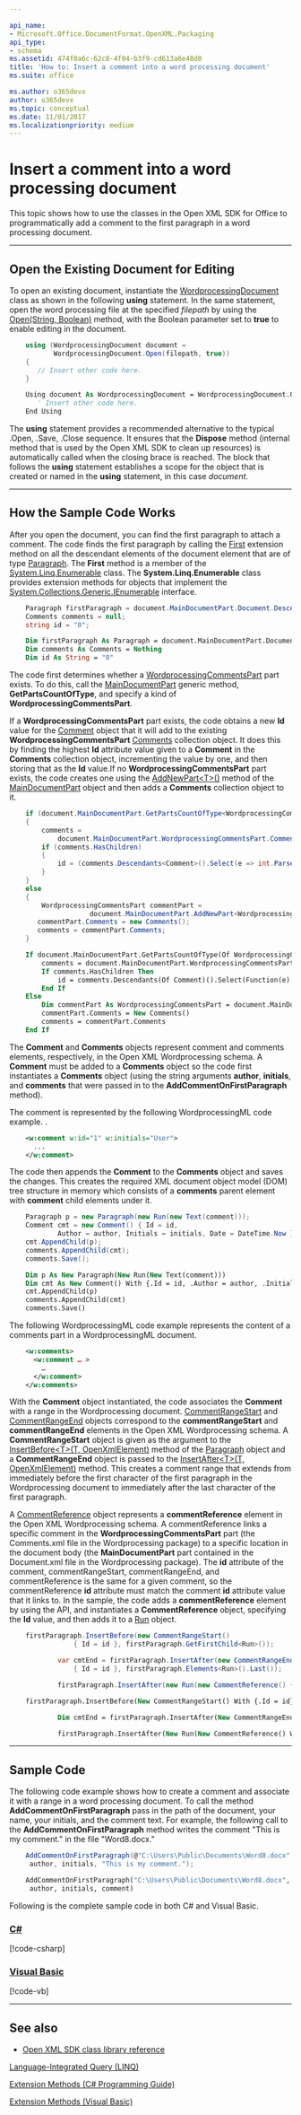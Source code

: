 ```yaml
---

api_name:
- Microsoft.Office.DocumentFormat.OpenXML.Packaging
api_type:
- schema
ms.assetid: 474f0a6c-62c8-4f04-b3f9-cd613a6e48d0
title: 'How to: Insert a comment into a word processing document'
ms.suite: office

ms.author: o365devx
author: o365devx
ms.topic: conceptual
ms.date: 11/01/2017
ms.localizationpriority: medium
---
```

# Insert a comment into a word processing document

This topic shows how to use the classes in the Open XML SDK for
Office to programmatically add a comment to the first paragraph in a
word processing document.



--------------------------------------------------------------------------------
## Open the Existing Document for Editing
To open an existing document, instantiate the [WordprocessingDocument](https://msdn.microsoft.com/library/office/documentformat.openxml.packaging.wordprocessingdocument.aspx) class as shown in
the following **using** statement. In the same
statement, open the word processing file at the specified *filepath* by
using the [Open(String, Boolean)](https://msdn.microsoft.com/library/office/cc562234.aspx) method, with the
Boolean parameter set to **true** to enable
editing in the document.

```csharp
    using (WordprocessingDocument document =
           WordprocessingDocument.Open(filepath, true)) 
    { 
       // Insert other code here. 
    }
```

```vb
    Using document As WordprocessingDocument = WordprocessingDocument.Open(filepath, True)
       ' Insert other code here. 
    End Using
```

The **using** statement provides a recommended
alternative to the typical .Open, .Save, .Close sequence. It ensures
that the **Dispose** method (internal method
that is used by the Open XML SDK to clean up resources) is automatically
called when the closing brace is reached. The block that follows the
**using** statement establishes a scope for the
object that is created or named in the **using** statement, in this case *document*.


--------------------------------------------------------------------------------
## How the Sample Code Works
After you open the document, you can find the first paragraph to attach
a comment. The code finds the first paragraph by calling the
[First](https://msdn.microsoft.com/library/system.linq.enumerable.first.aspx)
extension method on all the descendant elements of the document element
that are of type [Paragraph](https://msdn.microsoft.com/library/office/documentformat.openxml.wordprocessing.paragraph.aspx). The **First** method is a member
of the
[System.Linq.Enumerable](https://msdn.microsoft.com/library/system.linq.enumerable.aspx)
class. The **System.Linq.Enumerable** class
provides extension methods for objects that implement the
[System.Collections.Generic.IEnumerable](https://msdn.microsoft.com/library/9eekhta0.aspx)
interface.

```csharp
    Paragraph firstParagraph = document.MainDocumentPart.Document.Descendants<Paragraph>().First();
    Comments comments = null;
    string id = "0";
```

```vb
    Dim firstParagraph As Paragraph = document.MainDocumentPart.Document.Descendants(Of Paragraph)().First()
    Dim comments As Comments = Nothing
    Dim id As String = "0"
```

The code first determines whether a [WordprocessingCommentsPart](https://msdn.microsoft.com/library/office/documentformat.openxml.packaging.wordprocessingcommentspart.aspx) part exists. To
do this, call the [MainDocumentPart](https://msdn.microsoft.com/library/office/documentformat.openxml.packaging.maindocumentpart.aspx) generic method, **GetPartsCountOfType**, and specify a kind of **WordprocessingCommentsPart**.

If a **WordprocessingCommentsPart** part
exists, the code obtains a new **Id** value for
the [Comment](https://msdn.microsoft.com/library/office/documentformat.openxml.wordprocessing.comment.aspx) object that it will add to the
existing **WordprocessingCommentsPart** [Comments](https://msdn.microsoft.com/library/office/documentformat.openxml.wordprocessing.comments.aspx) collection object. It does this by
finding the highest **Id** attribute value
given to a **Comment** in the **Comments** collection object, incrementing the
value by one, and then storing that as the **Id** value.If no **WordprocessingCommentsPart** part exists, the code
creates one using the [AddNewPart\<T\>()](https://msdn.microsoft.com/library/office/cc562657.aspx) method of the [MainDocumentPart](https://msdn.microsoft.com/library/office/documentformat.openxml.packaging.maindocumentpart.aspx) object and then adds a
**Comments** collection object to it.

```csharp
    if (document.MainDocumentPart.GetPartsCountOfType<WordprocessingCommentsPart>() > 0)
    {
        comments = 
            document.MainDocumentPart.WordprocessingCommentsPart.Comments;
        if (comments.HasChildren)
        {
            id = (comments.Descendants<Comment>().Select(e => int.Parse(e.Id.Value)).Max() + 1).ToString();
        }
    }
    else
    {
        WordprocessingCommentsPart commentPart = 
                    document.MainDocumentPart.AddNewPart<WordprocessingCommentsPart>();
       commentPart.Comments = new Comments();
       comments = commentPart.Comments;
    }
```

```vb
    If document.MainDocumentPart.GetPartsCountOfType(Of WordprocessingCommentsPart)() > 0 Then
        comments = document.MainDocumentPart.WordprocessingCommentsPart.Comments
        If comments.HasChildren Then
            id = comments.Descendants(Of Comment)().Select(Function(e) e.Id.Value).Max()
        End If
    Else
        Dim commentPart As WordprocessingCommentsPart = document.MainDocumentPart.AddNewPart(Of WordprocessingCommentsPart)()
        commentPart.Comments = New Comments()
        comments = commentPart.Comments
    End If
```

The **Comment** and **Comments** objects represent comment and comments
elements, respectively, in the Open XML Wordprocessing schema. A **Comment** must be added to a **Comments** object so the code first instantiates a
**Comments** object (using the string arguments
**author**, **initials**,
and **comments** that were passed in to the **AddCommentOnFirstParagraph** method).

The comment is represented by the following WordprocessingML code
example. .

```xml
    <w:comment w:id="1" w:initials="User">
      ...
    </w:comment>
```

The code then appends the **Comment** to the
**Comments** object and saves the changes. This
creates the required XML document object model (DOM) tree structure in
memory which consists of a **comments** parent
element with **comment** child elements under
it.

```csharp
    Paragraph p = new Paragraph(new Run(new Text(comment)));
    Comment cmt = new Comment() { Id = id, 
            Author = author, Initials = initials, Date = DateTime.Now };
    cmt.AppendChild(p);
    comments.AppendChild(cmt);
    comments.Save();
```

```vb
    Dim p As New Paragraph(New Run(New Text(comment)))
    Dim cmt As New Comment() With {.Id = id, .Author = author, .Initials = initials, .Date = Date.Now}
    cmt.AppendChild(p)
    comments.AppendChild(cmt)
    comments.Save()
```

The following WordprocessingML code example represents the content of a
comments part in a WordprocessingML document.

```xml
    <w:comments>
      <w:comment … >
        …
      </w:comment>
    </w:comments>
```

With the **Comment** object instantiated, the
code associates the **Comment** with a range in
the Wordprocessing document. [CommentRangeStart](https://msdn.microsoft.com/library/office/documentformat.openxml.wordprocessing.commentrangestart.aspx) and [CommentRangeEnd](https://msdn.microsoft.com/library/office/documentformat.openxml.wordprocessing.commentrangeend.aspx) objects correspond to the
**commentRangeStart** and **commentRangeEnd** elements in the Open XML
Wordprocessing schema. A **CommentRangeStart**
object is given as the argument to the [InsertBefore\<T\>(T, OpenXmlElement)](https://msdn.microsoft.com/library/office/cc863927.aspx) method
of the [Paragraph](https://msdn.microsoft.com/library/office/documentformat.openxml.wordprocessing.paragraph.aspx) object and a **CommentRangeEnd** object is passed to the [InsertAfter\<T\>(T, OpenXmlElement)](https://msdn.microsoft.com/library/office/cc865786.aspx) method.
This creates a comment range that extends from immediately before the
first character of the first paragraph in the Wordprocessing document to
immediately after the last character of the first paragraph.

A [CommentReference](https://msdn.microsoft.com/library/office/documentformat.openxml.wordprocessing.commentreference.aspx) object represents a
**commentReference** element in the Open XML Wordprocessing schema. A
commentReference links a specific comment in the **WordprocessingCommentsPart** part (the Comments.xml
file in the Wordprocessing package) to a specific location in the
document body (the **MainDocumentPart** part
contained in the Document.xml file in the Wordprocessing package). The
**id** attribute of the comment,
commentRangeStart, commentRangeEnd, and commentReference is the same for
a given comment, so the commentReference **id**
attribute must match the comment **id** attribute
value that it links to. In the sample, the code adds a **commentReference** element by using the API, and
instantiates a **CommentReference** object,
specifying the **Id** value, and then adds it to a [Run](https://msdn.microsoft.com/library/office/documentformat.openxml.wordprocessing.run.aspx) object.

```csharp
    firstParagraph.InsertBefore(new CommentRangeStart() 
                { Id = id }, firstParagraph.GetFirstChild<Run>());

            var cmtEnd = firstParagraph.InsertAfter(new CommentRangeEnd() 
                { Id = id }, firstParagraph.Elements<Run>().Last());

            firstParagraph.InsertAfter(new Run(new CommentReference() { Id = id }), cmtEnd);
```

```vb
    firstParagraph.InsertBefore(New CommentRangeStart() With {.Id = id}, firstParagraph.GetFirstChild(Of Run)())

            Dim cmtEnd = firstParagraph.InsertAfter(New CommentRangeEnd() With {.Id = id}, firstParagraph.Elements(Of Run)().Last())

            firstParagraph.InsertAfter(New Run(New CommentReference() With {.Id = id}), cmtEnd)
```

--------------------------------------------------------------------------------
## Sample Code
The following code example shows how to create a comment and associate
it with a range in a word processing document. To call the method **AddCommentOnFirstParagraph** pass in the path of
the document, your name, your initials, and the comment text. For
example, the following call to the **AddCommentOnFirstParagraph** method writes the
comment "This is my comment." in the file "Word8.docx."

```csharp
    AddCommentOnFirstParagraph(@"C:\Users\Public\Documents\Word8.docx",
     author, initials, "This is my comment.");
```

```vb
    AddCommentOnFirstParagraph("C:\Users\Public\Documents\Word8.docx", _
     author, initials, comment)
```

Following is the complete sample code in both C\# and Visual Basic.

### [C#](#tab/cs)
[!code-csharp[](../../samples/word/insert_a_comment/cs/Program.cs)]

### [Visual Basic](#tab/vb)
[!code-vb[](../../samples/word/insert_a_comment/vb/Program.vb)]

--------------------------------------------------------------------------------
## See also


- [Open XML SDK class library reference](/office/open-xml/open-xml-sdk)

[Language-Integrated Query (LINQ)](https://msdn.microsoft.com/library/bb397926.aspx)

[Extension Methods (C\# Programming Guide)](https://msdn.microsoft.com/library/bb383977.aspx)

[Extension Methods (Visual Basic)](https://msdn.microsoft.com/library/bb384936.aspx)
